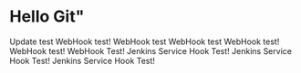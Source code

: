 # Hello Git"
Update test
WebHook test!
WebHook test
WebHook test
WebHook test!
WebHook test!
WebHook Test!
Jenkins Service Hook Test!
Jenkins Service Hook Test!
Jenkins Service Hook Test!
